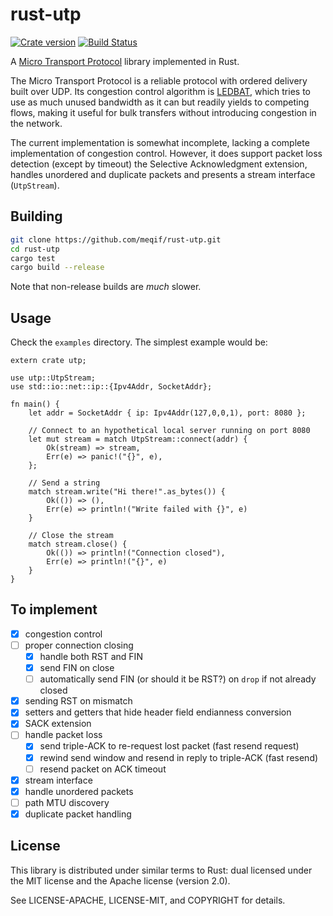 # rust-utp

[![Crate version](http://img.shields.io/badge/crates.io-v0.1.1-blue.svg?style=flat)](https://crates.io/crates/utp)
[![Build Status](http://img.shields.io/travis/meqif/rust-utp.svg?style=flat)](https://travis-ci.org/meqif/rust-utp)

A [Micro Transport Protocol](http://www.bittorrent.org/beps/bep_0029.html)
library implemented in Rust.

The Micro Transport Protocol is a reliable protocol with ordered delivery built
over UDP. Its congestion control algorithm is
[LEDBAT](http://tools.ietf.org/html/rfc6817), which tries to use as much unused
bandwidth as it can but readily yields to competing flows, making it useful for
bulk transfers without introducing congestion in the network.

The current implementation is somewhat incomplete, lacking a complete implementation of congestion
control. However, it does support packet loss detection (except by timeout) the
Selective Acknowledgment extension, handles unordered and duplicate packets and
presents a stream interface (`UtpStream`).

## Building

```sh
git clone https://github.com/meqif/rust-utp.git
cd rust-utp
cargo test
cargo build --release
```

Note that non-release builds are *much* slower.

## Usage

Check the `examples` directory. The simplest example would be:

```rust,no_run
extern crate utp;

use utp::UtpStream;
use std::io::net::ip::{Ipv4Addr, SocketAddr};

fn main() {
    let addr = SocketAddr { ip: Ipv4Addr(127,0,0,1), port: 8080 };

    // Connect to an hypothetical local server running on port 8080
    let mut stream = match UtpStream::connect(addr) {
        Ok(stream) => stream,
        Err(e) => panic!("{}", e),
    };

    // Send a string
    match stream.write("Hi there!".as_bytes()) {
        Ok(()) => (),
        Err(e) => println!("Write failed with {}", e)
    }

    // Close the stream
    match stream.close() {
        Ok(()) => println!("Connection closed"),
        Err(e) => println!("{}", e)
    }
}
```

## To implement

- [x] congestion control
- [ ] proper connection closing
    - [x] handle both RST and FIN
    - [x] send FIN on close
    - [ ] automatically send FIN (or should it be RST?) on `drop` if not already closed
- [x] sending RST on mismatch
- [x] setters and getters that hide header field endianness conversion
- [x] SACK extension
- [ ] handle packet loss
    - [x] send triple-ACK to re-request lost packet (fast resend request)
    - [x] rewind send window and resend in reply to triple-ACK (fast resend)
    - [ ] resend packet on ACK timeout
- [x] stream interface
- [x] handle unordered packets
- [ ] path MTU discovery
- [x] duplicate packet handling

## License

This library is distributed under similar terms to Rust: dual licensed under the MIT license and the Apache license (version 2.0).

See LICENSE-APACHE, LICENSE-MIT, and COPYRIGHT for details.
